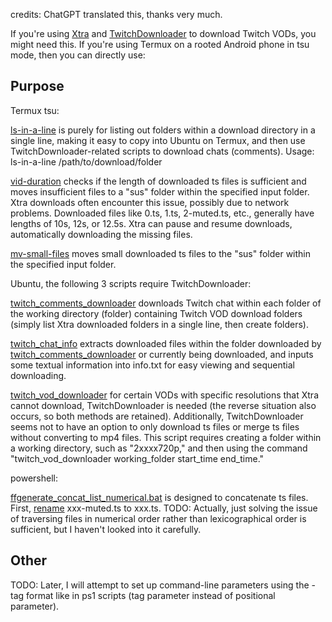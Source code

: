 credits: ChatGPT translated this, thanks very much.

If you're using [Xtra]() and [TwitchDownloader]() to download Twitch VODs, you might need this. If you're using Termux on a rooted Android phone in tsu mode, then you can directly use:

## Purpose

Termux tsu:

[ls-in-a-line](Termux-tsu/ls-in-a-line) is purely for listing out folders within a download directory in a single line, making it easy to copy into Ubuntu on Termux, and then use TwitchDownloader-related scripts to download chats (comments). Usage: ls-in-a-line /path/to/download/folder

[vid-duration](Termux-tsu/vid-duration) checks if the length of downloaded ts files is sufficient and moves insufficient files to a "sus" folder within the specified input folder. Xtra downloads often encounter this issue, possibly due to network problems. Downloaded files like 0.ts, 1.ts, 2-muted.ts, etc., generally have lengths of 10s, 12s, or 12.5s. Xtra can pause and resume downloads, automatically downloading the missing files.

[mv-small-files](Termux-tsu/mv-small-files) moves small downloaded ts files to the "sus" folder within the specified input folder.

Ubuntu, the following 3 scripts require TwitchDownloader:

[twitch_comments_downloader](Termux-tsu/Ubuntu/twitch_comments_downloader) downloads Twitch chat within each folder of the working directory (folder) containing Twitch VOD download folders (simply list Xtra downloaded folders in a single line, then create folders).

[twitch_chat_info](Termux-tsu/Ubuntu/twitch_chat_info) extracts downloaded files within the folder downloaded by [twitch_comments_downloader](Termux-tsu/Ubuntu/twitch_comments_downloader) or currently being downloaded, and inputs some textual information into info.txt for easy viewing and sequential downloading.

[twitch_vod_downloader](Termux-tsu/Ubuntu/twitch_vod_downloader) for certain VODs with specific resolutions that Xtra cannot download, TwitchDownloader is needed (the reverse situation also occurs, so both methods are retained). Additionally, TwitchDownloader seems not to have an option to only download ts files or merge ts files without converting to mp4 files. This script requires creating a folder within a working directory, such as "2xxxx720p," and then using the command "twitch_vod_downloader working_folder start_time end_time."

powershell:

[ffgenerate_concat_list_numerical.bat](powershell/ffgenerate_concat_list_numerical.bat) is designed to concatenate ts files. First, [rename](powershell\rename-muted.ps1) xxx-muted.ts to xxx.ts. TODO: Actually, just solving the issue of traversing files in numerical order rather than lexicographical order is sufficient, but I haven't looked into it carefully.

## Other
TODO: Later, I will attempt to set up command-line parameters using the -tag format like in ps1 scripts (tag parameter instead of positional parameter).